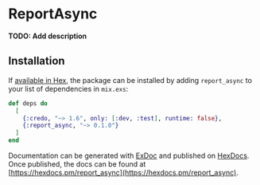 # ReportAsync

**TODO: Add description**

## Installation

If [available in Hex](https://hex.pm/docs/publish), the package can be installed
by adding `report_async` to your list of dependencies in `mix.exs`:

```elixir
def deps do
  [
    {:credo, "~> 1.6", only: [:dev, :test], runtime: false},
    {:report_async, "~> 0.1.0"}
  ]
end
```

Documentation can be generated with [ExDoc](https://github.com/elixir-lang/ex_doc)
and published on [HexDocs](https://hexdocs.pm). Once published, the docs can
be found at [https://hexdocs.pm/report_async](https://hexdocs.pm/report_async).


